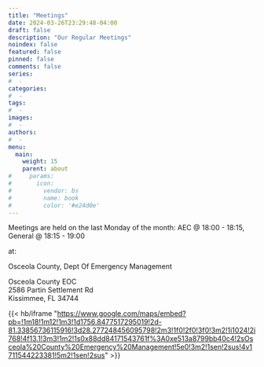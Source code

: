 ```yaml
---
title: "Meetings"
date: 2024-03-26T23:29:48-04:00
draft: false
description: "Our Regular Meetings"
noindex: false
featured: false
pinned: false
comments: false
series:
#  - 
categories:
#  - 
tags:
#  - 
images:
#  - 
authors:
#  -
menu:
  main:
    weight: 15
    parent: about
#     params:
#       icon:
#         vendor: bs
#         name: book
#         color: '#e24d0e'
---
```


Meetings are held on the last Monday of the month: AEC @ 18:00 - 18:15, General @ 18:15 - 19:00

at:

Osceola County, Dept Of Emergency Management

Osceola County EOC</br>
2586 Partin Settlement Rd</br>
Kissimmee, FL 34744

{{< hb/iframe "https://www.google.com/maps/embed?pb=!1m18!1m12!1m3!1d1756.8477517295019!2d-81.33856736115916!3d28.277248456095798!2m3!1f0!2f0!3f0!3m2!1i1024!2i768!4f13.1!3m3!1m2!1s0x88dd84171543761f%3A0xe513a8799bb40c4!2sOsceola%20County%20Emergency%20Management!5e0!3m2!1sen!2sus!4v1711544223381!5m2!1sen!2sus" >}}

